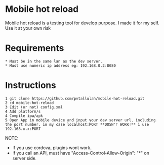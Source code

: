 # Mobile hot reload
Mobile hot reload is a testing tool for develop purpose. I made it for my self. Use it at your own risk

# Requirements
    * Must be in the same lan as the dev server.
    * Must use numeric ip address eg: 192.168.0.2:8080
    
# Instructions
    1 git clone https://github.com/pvtallulah/mobile-hot-reload.git
    2 cd mobile-hot-reload
    3 Edit (or not) config.xml
    4 Add platform/s
    4 Compile ipa/apk
    5 Open App in mobile device and input your dev server url, including the port number. in my case localhost:PORT **DOSN'T WORK!** i use 192.168.x.x:PORT

NOTE:
  - If you use cordova, plugins wont work.
  - If you call an API, must have "Access-Control-Allow-Origin": "*" on server side.